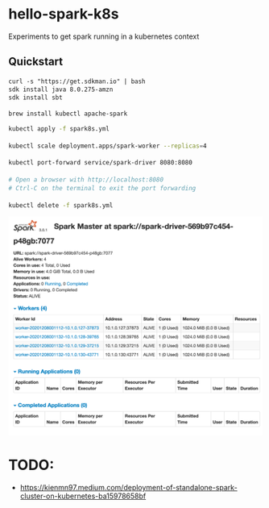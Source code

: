 # hello-spark-k8s

Experiments to get spark running in a kubernetes context

## Quickstart

```
curl -s "https://get.sdkman.io" | bash
sdk install java 8.0.275-amzn
sdk install sbt

brew install kubectl apache-spark
```

```bash
kubectl apply -f spark8s.yml

kubectl scale deployment.apps/spark-worker --replicas=4

kubectl port-forward service/spark-driver 8080:8080

# Open a browser with http://localhost:8080
# Ctrl-C on the terminal to exit the port forwarding

kubectl delete -f spark8s.yml
```

![Screenshot of Spark UI showing 4 worker nodes](screenshot.png)

# TODO:
 - https://kienmn97.medium.com/deployment-of-standalone-spark-cluster-on-kubernetes-ba15978658bf
